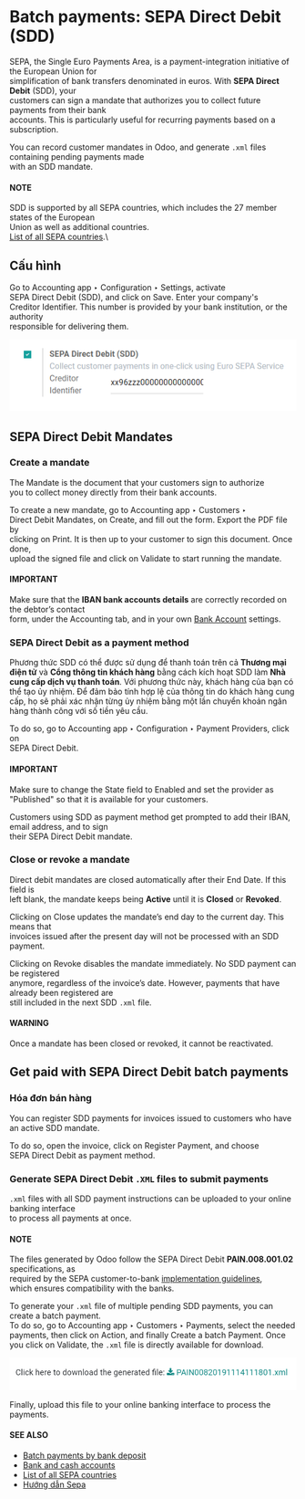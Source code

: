 # Batch payments: SEPA Direct Debit (SDD)

SEPA, the Single Euro Payments Area, is a payment-integration initiative of the European Union for\
simplification of bank transfers denominated in euros. With **SEPA Direct Debit** (SDD), your\
customers can sign a mandate that authorizes you to collect future payments from their bank\
accounts. This is particularly useful for recurring payments based on a subscription.

You can record customer mandates in Odoo, and generate `.xml` files containing pending payments made\
with an SDD mandate.

#### NOTE

SDD is supported by all SEPA countries, which includes the 27 member states of the European\
Union as well as additional countries.\
[List of all SEPA countries](https://www.europeanpaymentscouncil.eu/document-library/other/epc-list-sepa-scheme-countries).\


## Cấu hình

Go to Accounting app ‣ Configuration ‣ Settings, activate\
SEPA Direct Debit (SDD), and click on Save. Enter your company's\
Creditor Identifier. This number is provided by your bank institution, or the authority\
responsible for delivering them.

![Add a SEPA Creditor Identifier to Odoo Accounting](../../../../_images/creditor-identifier.png)

## SEPA Direct Debit Mandates

### Create a mandate

The Mandate is the document that your customers sign to authorize\
you to collect money directly from their bank accounts.

To create a new mandate, go to Accounting app ‣ Customers ‣\
Direct Debit Mandates, on Create, and fill out the form. Export the PDF file by\
clicking on Print. It is then up to your customer to sign this document. Once done,\
upload the signed file and click on Validate to start running the mandate.

#### IMPORTANT

Make sure that the **IBAN bank accounts details** are correctly recorded on the debtor’s contact\
form, under the Accounting tab, and in your own [Bank Account](../bank.md) settings.

### SEPA Direct Debit as a payment method

Phương thức SDD có thể được sử dụng để thanh toán trên cả **Thương mại điện tử** và **Cổng thông tin khách hàng** bằng cách kích hoạt SDD làm **Nhà cung cấp dịch vụ thanh toán**. Với phương thức này, khách hàng của bạn có thể tạo ủy nhiệm. Để đảm bảo tính hợp lệ của thông tin do khách hàng cung cấp, họ sẽ phải xác nhận từng ủy nhiệm bằng một lần chuyển khoản ngân hàng thành công với số tiền yêu cầu.

To do so, go to Accounting app ‣ Configuration ‣ Payment Providers, click on\
SEPA Direct Debit.

#### IMPORTANT

Make sure to change the State field to Enabled and set the provider as\
"Published" so that it is available for your customers.

Customers using SDD as payment method get prompted to add their IBAN, email address, and to sign\
their SEPA Direct Debit mandate.

### Close or revoke a mandate

Direct debit mandates are closed automatically after their End Date. If this field is\
left blank, the mandate keeps being **Active** until it is **Closed** or **Revoked**.

Clicking on Close updates the mandate’s end day to the current day. This means that\
invoices issued after the present day will not be processed with an SDD payment.

Clicking on Revoke disables the mandate immediately. No SDD payment can be registered\
anymore, regardless of the invoice’s date. However, payments that have already been registered are\
still included in the next SDD `.xml` file.

#### WARNING

Once a mandate has been closed or revoked, it cannot be reactivated.

## Get paid with SEPA Direct Debit batch payments

### Hóa đơn bán hàng

You can register SDD payments for invoices issued to customers who have an active SDD mandate.

To do so, open the invoice, click on Register Payment, and choose\
SEPA Direct Debit as payment method.

### Generate SEPA Direct Debit `.XML` files to submit payments

`.xml` files with all SDD payment instructions can be uploaded to your online banking interface\
to process all payments at once.

#### NOTE

The files generated by Odoo follow the SEPA Direct Debit **PAIN.008.001.02** specifications, as\
required by the SEPA customer-to-bank [implementation guidelines](https://www.europeanpaymentscouncil.eu/document-library/implementation-guidelines/sepa-credit-transfer-customer-psp-implementation),\
which ensures compatibility with the banks.

To generate your `.xml` file of multiple pending SDD payments, you can create a batch payment.\
To do so, go to Accounting app ‣ Customers ‣ Payments, select the needed\
payments, then click on Action, and finally Create a batch Payment. Once\
you click on Validate, the `.xml` file is directly available for download.

![Generate an .XML file for your SDD payments in Odoo Accounting](../../../../_images/xml.png)

Finally, upload this file to your online banking interface to process the payments.

#### SEE ALSO

* [Batch payments by bank deposit](batch.md)
* [Bank and cash accounts](../bank.md)
* [List of all SEPA countries](https://www.europeanpaymentscouncil.eu/document-library/other/epc-list-sepa-scheme-countries)
* [Hướng dẫn Sepa](https://www.europeanpaymentscouncil.eu/document-library/implementation-guidelines/sepa-credit-transfer-inter-psp-implementation-guidelines)
